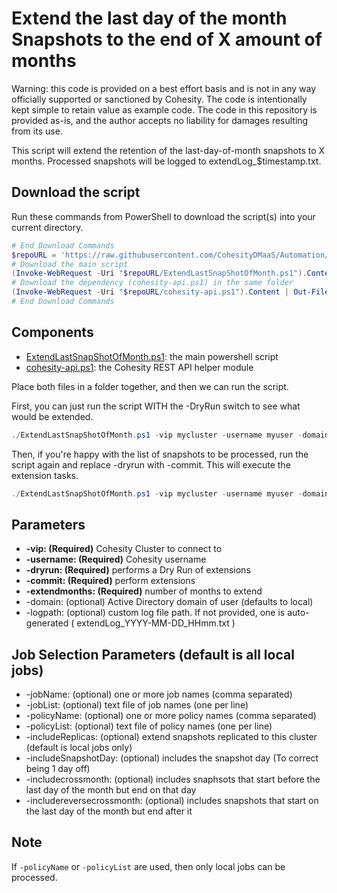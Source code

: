# Extend the last day of the month Snapshots to the end of X amount of months

Warning: this code is provided on a best effort basis and is not in any way officially supported or sanctioned by Cohesity. The code is intentionally kept simple to retain value as example code. The code in this repository is provided as-is, and the author accepts no liability for damages resulting from its use.

This script will extend the retention of the last-day-of-month snapshots to X months. Processed snapshots will be logged to extendLog_$timestamp.txt.

## Download the script

Run these commands from PowerShell to download the script(s) into your current directory.

```powershell
# End Download Commands
$repoURL = 'https://raw.githubusercontent.com/CohesityDMaaS/Automation/main/ExtendLastSnapShotOfMonth'
# Download the main script
(Invoke-WebRequest -Uri "$repoURL/ExtendLastSnapShotOfMonth.ps1").Content | Out-File "ExtendLastSnapShotOfMonth.ps1"
# Download the dependency (cohesity-api.ps1) in the same folder
(Invoke-WebRequest -Uri "$repoURL/cohesity-api.ps1").Content | Out-File "cohesity-api.ps1"
# End Download Commands
```

## Components

* [ExtendLastSnapShotOfMonth.ps1](https://raw.githubusercontent.com/CohesityDMaaS/Automation/main/ExtendLastSnapShotOfMonth/ExtendLastSnapShotOfMonth.ps1): the main powershell script
* [cohesity-api.ps1](https://raw.githubusercontent.com/CohesityDMaaS/Automation/main/ExtendLastSnapShotOfMonth/cohesity-api.ps1): the Cohesity REST API helper module

Place both files in a folder together, and then we can run the script.

First, you can just run the script WITH the -DryRun switch to see what would be extended.

```powershell
./ExtendLastSnapShotOfMonth.ps1 -vip mycluster -username myuser -domain mydomain.net -DryRun
```
Then, if you're happy with the list of snapshots to be processed, run the script again and replace -dryrun with -commit. This will execute the extension tasks.

```powershell
./ExtendLastSnapShotOfMonth.ps1 -vip mycluster -username myuser -domain mydomain.net -commit
```

## Parameters

* **-vip: (Required)** Cohesity Cluster to connect to
* **-username: (Required)** Cohesity username
* **-dryrun: (Required)** performs a Dry Run of extensions
* **-commit: (Required)** perform extensions
* **-extendmonths: (Required)** number of months to extend
* -domain: (optional) Active Directory domain of user (defaults to local)
* -logpath: (optional) custom log file path. If not provided, one is auto-generated ( extendLog_YYYY-MM-DD_HHmm.txt ) 
  
## Job Selection Parameters (default is all local jobs)

* -jobName: (optional) one or more job names (comma separated)
* -jobList: (optional) text file of job names (one per line)
* -policyName: (optional) one or more policy names (comma separated)
* -policyList: (optional) text file of policy names (one per line)
* -includeReplicas: (optional) extend snapshots replicated to this cluster (default is local jobs only)
* -includeSnapshotDay: (optional) includes the snapshot day (To correct being 1 day off)
* -includecrossmonth: (optional) includes snaphsots that start before the last day of the month but end on that day
* -includereversecrossmonth: (optional) includes snapshots that start on the last day of the month but end after it

## Note

If `-policyName` or `-policyList` are used, then only local jobs can be processed.
